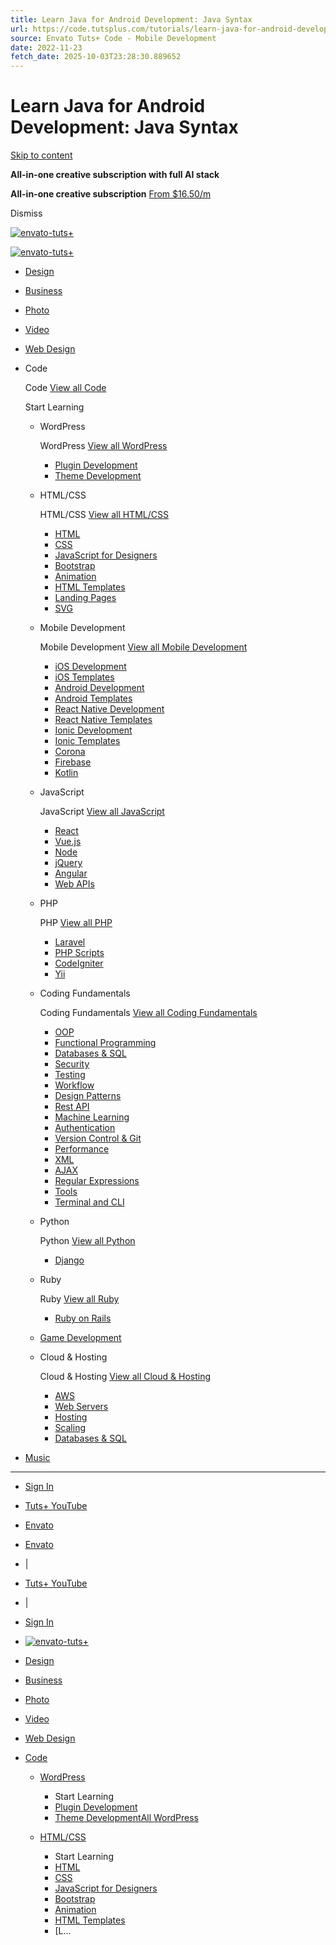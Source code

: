 ```yaml
---
title: Learn Java for Android Development: Java Syntax
url: https://code.tutsplus.com/tutorials/learn-java-for-android-development-java-syntax--mobile-2612
source: Envato Tuts+ Code - Mobile Development
date: 2022-11-23
fetch_date: 2025-10-03T23:28:30.889652
---
```


# Learn Java for Android Development: Java Syntax

[Skip to content](#page-content)

**All-in-one creative subscription with full AI stack**

**All-in-one creative subscription**
[From $16.50/m](https://elements.envato.com/?utm_source=tutsplus.com&utm_medium=promos&utm_campaign=elements_tuts-header_promo)

Dismiss

[![envato-tuts+](https://static.tutsplus.com/packs/static/images/envato-tutsplus-dark-da1bf6c5a7fd83433e94.png)](https://tutsplus.com/)

[![envato-tuts+](https://static.tutsplus.com/packs/static/images/envato-tutsplus-dark-da1bf6c5a7fd83433e94.png)](https://tutsplus.com/)

* [Design](https://design.tutsplus.com)
* [Business](https://business.tutsplus.com)
* [Photo](https://photography.tutsplus.com/photo)
* [Video](https://photography.tutsplus.com/video)
* [Web Design](https://webdesign.tutsplus.com)
* Code

  Code
  [View all Code](https://code.tutsplus.com)

  Start Learning

  + WordPress

    WordPress
    [View all WordPress](https://code.tutsplus.com/c/wordpress)

    - [Plugin Development](https://code.tutsplus.com/c/wordpress/s/plugin-development)
    - [Theme Development](https://code.tutsplus.com/c/wordpress/s/theme-development)
  + HTML/CSS

    HTML/CSS
    [View all HTML/CSS](https://code.tutsplus.com/c/htmlcss)

    - [HTML](https://code.tutsplus.com/c/htmlcss/s/html)
    - [CSS](https://code.tutsplus.com/c/htmlcss/s/css)
    - [JavaScript for Designers](https://code.tutsplus.com/c/htmlcss/s/javascript-for-designers)
    - [Bootstrap](https://code.tutsplus.com/c/htmlcss/s/bootstrap)
    - [Animation](https://code.tutsplus.com/c/htmlcss/s/animation)
    - [HTML Templates](https://code.tutsplus.com/c/htmlcss/s/html-templates)
    - [Landing Pages](https://code.tutsplus.com/c/htmlcss/s/landing-pages)
    - [SVG](https://code.tutsplus.com/c/htmlcss/s/svg)
  + Mobile Development

    Mobile Development
    [View all Mobile Development](https://code.tutsplus.com/c/mobile-development)

    - [iOS Development](https://code.tutsplus.com/c/mobile-development/s/ios-development)
    - [iOS Templates](https://code.tutsplus.com/c/mobile-development/s/ios-templates)
    - [Android Development](https://code.tutsplus.com/c/mobile-development/s/android-development)
    - [Android Templates](https://code.tutsplus.com/c/mobile-development/s/android-templates)
    - [React Native Development](https://code.tutsplus.com/c/mobile-development/s/react-native-development)
    - [React Native Templates](https://code.tutsplus.com/c/mobile-development/s/react-native-templates)
    - [Ionic Development](https://code.tutsplus.com/c/mobile-development/s/ionic-development)
    - [Ionic Templates](https://code.tutsplus.com/c/mobile-development/s/ionic-templates)
    - [Corona](https://code.tutsplus.com/c/mobile-development/s/corona)
    - [Firebase](https://code.tutsplus.com/c/mobile-development/s/firebase)
    - [Kotlin](https://code.tutsplus.com/c/mobile-development/s/kotlin)
  + JavaScript

    JavaScript
    [View all JavaScript](https://code.tutsplus.com/c/javascript)

    - [React](https://code.tutsplus.com/c/javascript/s/react)
    - [Vue.js](https://code.tutsplus.com/c/javascript/s/vuejs)
    - [Node](https://code.tutsplus.com/c/javascript/s/node)
    - [jQuery](https://code.tutsplus.com/c/javascript/s/jquery)
    - [Angular](https://code.tutsplus.com/c/javascript/s/angular)
    - [Web APIs](https://code.tutsplus.com/c/javascript/s/web-apis)
  + PHP

    PHP
    [View all PHP](https://code.tutsplus.com/c/php)

    - [Laravel](https://code.tutsplus.com/c/php/s/laravel)
    - [PHP Scripts](https://code.tutsplus.com/c/php/s/php-scripts)
    - [CodeIgniter](https://code.tutsplus.com/c/php/s/codeigniter)
    - [Yii](https://code.tutsplus.com/c/php/s/yii)
  + Coding Fundamentals

    Coding Fundamentals
    [View all Coding Fundamentals](https://code.tutsplus.com/c/coding-fundamentals)

    - [OOP](https://code.tutsplus.com/c/coding-fundamentals/s/oop)
    - [Functional Programming](https://code.tutsplus.com/c/coding-fundamentals/s/functional-programming)
    - [Databases & SQL](https://code.tutsplus.com/c/coding-fundamentals/s/databases-sql)
    - [Security](https://code.tutsplus.com/c/coding-fundamentals/s/security)
    - [Testing](https://code.tutsplus.com/c/coding-fundamentals/s/testing)
    - [Workflow](https://code.tutsplus.com/c/coding-fundamentals/s/workflow)
    - [Design Patterns](https://code.tutsplus.com/c/coding-fundamentals/s/design-patterns)
    - [Rest API](https://code.tutsplus.com/c/coding-fundamentals/s/rest-api)
    - [Machine Learning](https://code.tutsplus.com/c/coding-fundamentals/s/machine-learning)
    - [Authentication](https://code.tutsplus.com/c/coding-fundamentals/s/authentication)
    - [Version Control & Git](https://code.tutsplus.com/c/coding-fundamentals/s/version-control-git)
    - [Performance](https://code.tutsplus.com/c/coding-fundamentals/s/performance)
    - [XML](https://code.tutsplus.com/c/coding-fundamentals/s/xml)
    - [AJAX](https://code.tutsplus.com/c/coding-fundamentals/s/ajax)
    - [Regular Expressions](https://code.tutsplus.com/c/coding-fundamentals/s/regular-expressions)
    - [Tools](https://code.tutsplus.com/c/coding-fundamentals/s/tools)
    - [Terminal and CLI](https://code.tutsplus.com/c/coding-fundamentals/s/terminal-and-cli)
  + Python

    Python
    [View all Python](https://code.tutsplus.com/c/python)

    - [Django](https://code.tutsplus.com/c/python/s/django)
  + Ruby

    Ruby
    [View all Ruby](https://code.tutsplus.com/c/ruby)

    - [Ruby on Rails](https://code.tutsplus.com/c/ruby/s/ruby-on-rails)
  + [Game Development](https://code.tutsplus.com/c/game-development)
  + Cloud & Hosting

    Cloud & Hosting
    [View all Cloud & Hosting](https://code.tutsplus.com/c/cloud-hosting)

    - [AWS](https://code.tutsplus.com/c/cloud-hosting/s/aws)
    - [Web Servers](https://code.tutsplus.com/c/cloud-hosting/s/web-servers)
    - [Hosting](https://code.tutsplus.com/c/cloud-hosting/s/hosting)
    - [Scaling](https://code.tutsplus.com/c/cloud-hosting/s/scaling)
    - [Databases & SQL](https://code.tutsplus.com/c/cloud-hosting/s/databases-sql)
* [Music](https://music.tutsplus.com)

---

* [Sign In](https://tutsplus.com/sign_in?redirect_to=https%3A%2F%2Fcode.tutsplus.com%2Flearn-java-for-android-development-java-syntax--mobile-2612t)
* [Tuts+ YouTube](https://www.youtube.com/channel/UC8lxnUR_CzruT2KA6cb7p0Q)
* [Envato](https://elements.envato.com)

* [Envato](https://elements.envato.com?utm_campaign=elements_tuts-header_nav&utm_medium=promos&utm_source=tutsplus)
* |
* [Tuts+ YouTube](https://www.youtube.com/channel/UC8lxnUR_CzruT2KA6cb7p0Q?utm_campaign=elements_tuts-header_nav&utm_medium=promos&utm_source=tutsplus)
* |
* [Sign In](https://tutsplus.com/sign_in?redirect_to=https%3A%2F%2Fcode.tutsplus.com%2Flearn-java-for-android-development-java-syntax--mobile-2612t)

* [![envato-tuts+](https://static.tutsplus.com/packs/static/images/envato-tutsplus-dark-da1bf6c5a7fd83433e94.png)](https://tutsplus.com/)
* [Design](https://design.tutsplus.com)
* [Business](https://business.tutsplus.com)
* [Photo](https://photography.tutsplus.com/photo)
* [Video](https://photography.tutsplus.com/video)
* [Web Design](https://webdesign.tutsplus.com)
* [Code](https://code.tutsplus.com)

  + [WordPress](https://code.tutsplus.com/c/wordpress)

    * Start Learning
    * [Plugin Development](https://code.tutsplus.com/c/wordpress/s/plugin-development)
    * [Theme Development](https://code.tutsplus.com/c/wordpress/s/theme-development)[All WordPress](https://code.tutsplus.com/c/wordpress)
  + [HTML/CSS](https://code.tutsplus.com/c/htmlcss)

    * Start Learning
    * [HTML](https://code.tutsplus.com/c/htmlcss/s/html)
    * [CSS](https://code.tutsplus.com/c/htmlcss/s/css)
    * [JavaScript for Designers](https://code.tutsplus.com/c/htmlcss/s/javascript-for-designers)
    * [Bootstrap](https://code.tutsplus.com/c/htmlcss/s/bootstrap)
    * [Animation](https://code.tutsplus.com/c/htmlcss/s/animation)
    * [HTML Templates](https://code.tutsplus.com/c/htmlcss/s/html-templates)
    * [L...